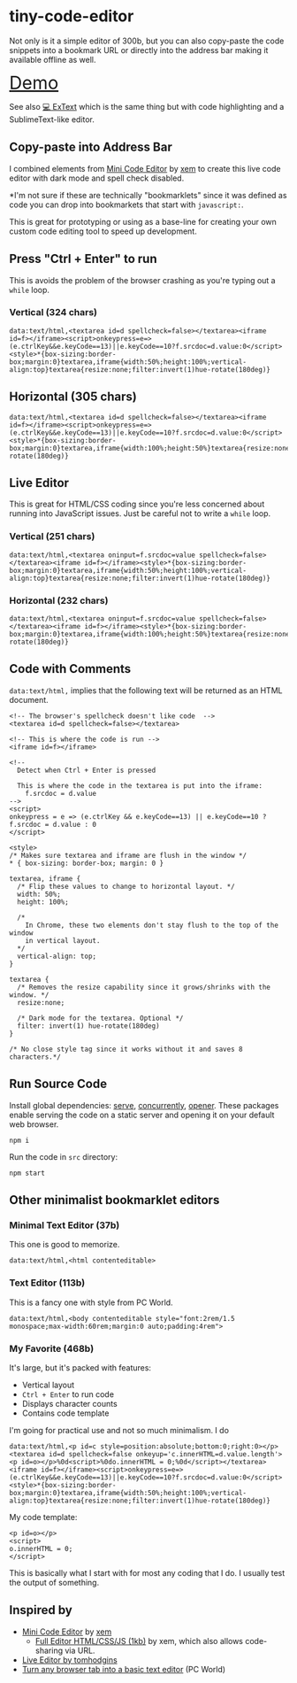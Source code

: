 # tiny-code-editor

Not only is it a simple editor of 300b, but you can also copy-paste the code snippets into a bookmark URL or directly into the address bar making it available offline as well.

<div style="font-size: 2rem">
<a href="http://lewdev.github.io/apps/tiny-code-editor">Demo</a>
</div>

See also [💻 ExText](https://lewdev.github.io/apps/extext) which is the same thing but with code highlighting and a SublimeText-like editor.

## Copy-paste into Address Bar

I combined elements from [Mini Code Editor](https://xem.github.io/miniCodeEditor/) by [xem](https://twitter.com/MaximeEuziere) to create this live code editor with dark mode and spell check disabled.

*I'm not sure if these are technically "bookmarklets" since it was defined as code you can drop into bookmarkets that start with `javascript:`.

This is great for prototyping or using as a base-line for creating your own custom code editing tool to speed up development.

## Press "Ctrl + Enter" to run 
This is avoids the problem of the browser crashing as you're typing out a `while` loop.

### Vertical (324 chars)
```
data:text/html,<textarea id=d spellcheck=false></textarea><iframe id=f></iframe><script>onkeypress=e=>(e.ctrlKey&&e.keyCode==13)||e.keyCode==10?f.srcdoc=d.value:0</script><style>*{box-sizing:border-box;margin:0}textarea,iframe{width:50%;height:100%;vertical-align:top}textarea{resize:none;filter:invert(1)hue-rotate(180deg)}
```
## Horizontal (305 chars)
```
data:text/html,<textarea id=d spellcheck=false></textarea><iframe id=f></iframe><script>onkeypress=e=>(e.ctrlKey&&e.keyCode==13)||e.keyCode==10?f.srcdoc=d.value:0</script><style>*{box-sizing:border-box;margin:0}textarea,iframe{width:100%;height:50%}textarea{resize:none;filter:invert(1)hue-rotate(180deg)}
```

## Live Editor
This is great for HTML/CSS coding since you're less concerned about running into JavaScript issues. Just be careful not to write a `while` loop.

### Vertical (251 chars)
```
data:text/html,<textarea oninput=f.srcdoc=value spellcheck=false></textarea><iframe id=f></iframe><style>*{box-sizing:border-box;margin:0}textarea,iframe{width:50%;height:100%;vertical-align:top}textarea{resize:none;filter:invert(1)hue-rotate(180deg)}
```
### Horizontal (232 chars)
```
data:text/html,<textarea oninput=f.srcdoc=value spellcheck=false></textarea><iframe id=f></iframe><style>*{box-sizing:border-box;margin:0}textarea,iframe{width:100%;height:50%}textarea{resize:none;filter:invert(1)hue-rotate(180deg)}
```

## Code with Comments
`data:text/html,` implies that the following text will be returned as an HTML document.
```
<!-- The browser's spellcheck doesn't like code  -->
<textarea id=d spellcheck=false></textarea>

<!-- This is where the code is run -->
<iframe id=f></iframe>

<!--
  Detect when Ctrl + Enter is pressed

  This is where the code in the textarea is put into the iframe:
    f.srcdoc = d.value
-->
<script>
onkeypress = e => (e.ctrlKey && e.keyCode==13) || e.keyCode==10 ? f.srcdoc = d.value : 0
</script>

<style>
/* Makes sure textarea and iframe are flush in the window */
* { box-sizing: border-box; margin: 0 }

textarea, iframe {
  /* Flip these values to change to horizontal layout. */
  width: 50%;
  height: 100%; 

  /*
    In Chrome, these two elements don't stay flush to the top of the window
    in vertical layout.
  */
  vertical-align: top;
}

textarea {
  /* Removes the resize capability since it grows/shrinks with the window. */
  resize:none;

  /* Dark mode for the textarea. Optional */
  filter: invert(1) hue-rotate(180deg)
}

/* No close style tag since it works without it and saves 8 characters.*/
```

## Run Source Code

Install global dependencies: [serve](https://www.npmjs.com/package/serve), [concurrently](https://www.npmjs.com/package/concurrently), [opener](https://www.npmjs.com/package/opener). These packages enable serving the code on a static server and opening it on your default web browser.
```
npm i
```

Run the code in `src` directory:
```
npm start
```

## Other minimalist bookmarklet editors

### Minimal Text Editor (37b)
This one is good to memorize.
```
data:text/html,<html contenteditable>
```

### Text Editor (113b)
This is a fancy one with style from PC World.
```
data:text/html,<body contenteditable style="font:2rem/1.5 monospace;max-width:60rem;margin:0 auto;padding:4rem">
```

### My Favorite (468b)
It's large, but it's packed with features:
* Vertical layout
* `Ctrl + Enter` to run code
* Displays character counts
* Contains code template

I'm going for practical use and not so much minimalism. I do 
```
data:text/html,<p id=c style=position:absolute;bottom:0;right:0></p><textarea id=d spellcheck=false onkeyup='c.innerHTML=d.value.length'><p id=o></p>%0d<script>%0do.innerHTML = 0;%0d</script></textarea><iframe id=f></iframe><script>onkeypress=e=>(e.ctrlKey&&e.keyCode==13)||e.keyCode==10?f.srcdoc=d.value:0</script><style>*{box-sizing:border-box;margin:0}textarea,iframe{width:50%;height:100%;vertical-align:top}textarea{resize:none;filter:invert(1)hue-rotate(180deg)}
```
My code template:
```
<p id=o></p>
<script>
o.innerHTML = 0;
</script>
```
This is basically what I start with for most any coding that I do. I usually test the output of something.

## Inspired by

* [Mini Code Editor](https://xem.github.io/miniCodeEditor/) by [xem](https://twitter.com/MaximeEuziere)
  * [Full Editor HTML/CSS/JS (1kb)](https://xem.github.io/miniCodeEditor/1.1/) by xem, which also allows code-sharing via URL.
* [Live Editor by tomhodgins](https://tomhodgins.github.io/liveeditor/index.html)
* [Turn any browser tab into a basic text editor](https://www.pcworld.com/article/2360940/turn-any-browser-tab-into-a-basic-text-editor.html) (PC World)
